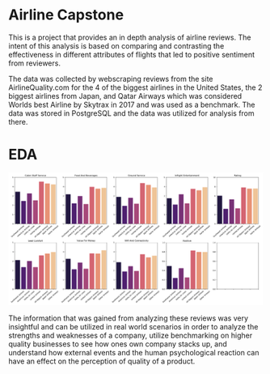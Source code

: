 # Airline Capstone

This is a project that provides an in depth analysis of airline reviews.  The intent of this analysis is based on comparing and contrasting the effectiveness in different attributes of flights that led to positive sentiment from reviewers. 

The data was collected by webscraping reviews from the site AirlineQuality.com for the 4 of the biggest airlines in the United States, the 2 biggest airlines from Japan, and Qatar Airways which was considered Worlds best Airline by Skytrax in 2017 and was used as a benchmark.  The data was stored in PostgreSQL and the data was utilized for analysis from there.

# EDA

![image](images/Airlines_mean_ratings.png)





The information that was gained from analyzing these reviews was very insightful and can be utilized in real world scenarios in order to analyze the strengths and weaknesses of a company, utilize benchmarking on higher quality businesses to see how ones own company stacks up, and understand how external events and the human psychological reaction can have an effect on the perception of quality of a product.

